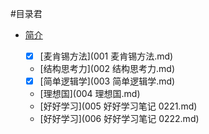 #目录君

- [简介](README.md)

  - [x] [麦肯锡方法](001 麦肯锡方法.md)
  - [结构思考力](002 结构思考力.md)
  - [x] [简单逻辑学](003 简单逻辑学.md)
  - [理想国](004 理想国.md)
  - [好好学习](005 好好学习笔记 0221.md)
  - [好好学习](006 好好学习笔记 0222.md)

 